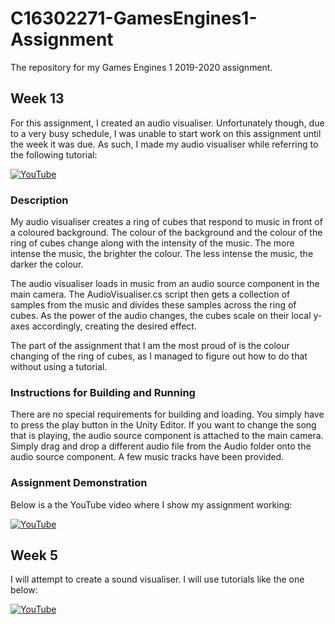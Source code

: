 # C16302271-GamesEngines1-Assignment
The repository for my Games Engines 1 2019-2020 assignment.

## Week 13
For this assignment, I created an audio visualiser. Unfortunately though, due to a very busy schedule, I was unable to start work on this assignment until the week it was due. As such, I made my audio visualiser while referring to the following tutorial:

[![YouTube](http://img.youtube.com/vi/wtXirrO-iNA/0.jpg)](https://www.youtube.com/watch?v=wtXirrO-iNA)

### Description
My audio visualiser creates a ring of cubes that respond to music in front of a coloured background. The colour of the background and the colour of the ring of cubes change along with the intensity of the music. The more intense the music, the brighter the colour. The less intense the music, the darker the colour.

The audio visualiser loads in music from an audio source component in the main camera. The AudioVisualiser.cs script then gets a collection of samples from the music and divides these samples across the ring of cubes. As the power of the audio changes, the cubes scale on their local y-axes accordingly, creating the desired effect.

The part of the assignment that I am the most proud of is the colour changing of the ring of cubes, as I managed to figure out how to do that without using a tutorial.

### Instructions for Building and Running
There are no special requirements for building and loading. You simply have to press the play button in the Unity Editor. If you want to change the song that is playing, the audio source component is attached to the main camera. Simply drag and drop a different audio file from the Audio folder onto the audio source component. A few music tracks have been provided.

### Assignment Demonstration
Below is a the YouTube video where I show my assignment working:

[![YouTube](http://img.youtube.com/vi/BJjOLrPnF8w/0.jpg)](https://www.youtube.com/watch?v=BJjOLrPnF8w)

## Week 5
I will attempt to create a sound visualiser. I will use tutorials like the one below:

[![YouTube](http://img.youtube.com/vi/GHc9RF258VA/0.jpg)](https://www.youtube.com/watch?v=GHc9RF258VA)